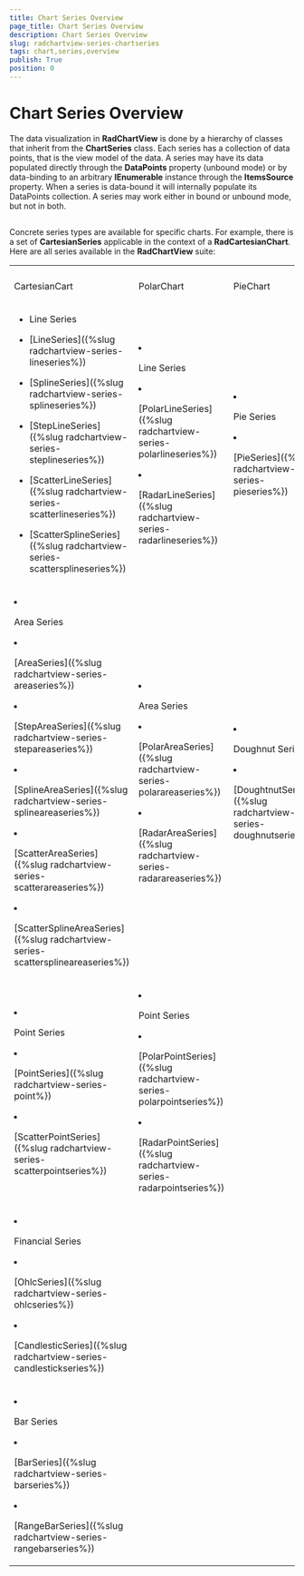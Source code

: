 ```yaml
---
title: Chart Series Overview
page_title: Chart Series Overview
description: Chart Series Overview
slug: radchartview-series-chartseries
tags: chart,series,overview
publish: True
position: 0
---
```


# Chart Series Overview



The data visualization in __RadChartView__ is done by a hierarchy of classes that inherit from the __ChartSeries__ class. Each series has a collection of data points, that is the view model of the data. A series may have its data populated directly through the __DataPoints__ property (unbound mode) or by data-binding to an arbitrary __IEnumerable__ instance through the __ItemsSource__ property. When a series is data-bound it will internally populate its DataPoints collection. A series may work either in bound or unbound mode, but not in both.
      

## 

Concrete series types are available for specific charts. For example, there is a set of __CartesianSeries__ applicable in the context of a __RadCartesianChart__. Here are all series available in the __RadChartView__ suite:
        
<table><th><tr><td>

CartesianCart</td><td>

PolarChart</td><td>

PieChart</td></tr></th><tr><td>

* Line Series

* [LineSeries]({%slug radchartview-series-lineseries%})

* [SplineSeries]({%slug radchartview-series-splineseries%})

* [StepLineSeries]({%slug radchartview-series-steplineseries%})

* [ScatterLineSeries]({%slug radchartview-series-scatterlineseries%})

* [ScatterSplineSeries]({%slug radchartview-series-scattersplineseries%})</td><td>

* Line Series

* [PolarLineSeries]({%slug radchartview-series-polarlineseries%})

* [RadarLineSeries]({%slug radchartview-series-radarlineseries%})</td><td>

* Pie Series

* [PieSeries]({%slug radchartview-series-pieseries%})</td></tr><tr><td>

* Area Series

* [AreaSeries]({%slug radchartview-series-areaseries%})

* [StepAreaSeries]({%slug radchartview-series-stepareaseries%})

* [SplineAreaSeries]({%slug radchartview-series-splineareaseries%})

* [ScatterAreaSeries]({%slug radchartview-series-scatterareaseries%})

* [ScatterSplineAreaSeries]({%slug radchartview-series-scattersplineareaseries%})</td><td>

* Area Series

* [PolarAreaSeries]({%slug radchartview-series-polarareaseries%})

* [RadarAreaSeries]({%slug radchartview-series-radarareaseries%})</td><td>

* Doughnut Series

* [DoughtnutSeries]({%slug radchartview-series-doughnutseries%})</td></tr><tr><td>

* Point Series

* [PointSeries]({%slug radchartview-series-point%})

* [ScatterPointSeries]({%slug radchartview-series-scatterpointseries%})</td><td>

* Point Series

* [PolarPointSeries]({%slug radchartview-series-polarpointseries%})

* [RadarPointSeries]({%slug radchartview-series-radarpointseries%})</td><td></td></tr><tr><td>

* Financial Series

* [OhlcSeries]({%slug radchartview-series-ohlcseries%})

* [CandlesticSeries]({%slug radchartview-series-candlestickseries%})</td><td></td><td></td></tr><tr><td>

* Bar Series

* [BarSeries]({%slug radchartview-series-barseries%})

* [RangeBarSeries]({%slug radchartview-series-rangebarseries%})</td><td></td><td></td></tr></table>
